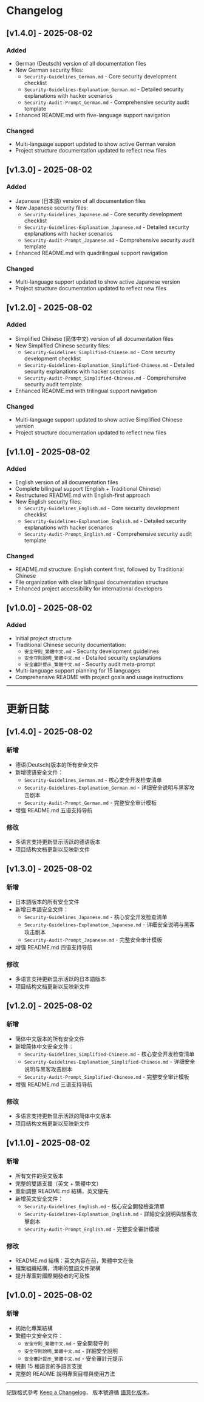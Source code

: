 # Changelog

## [v1.4.0] - 2025-08-02

### Added
- German (Deutsch) version of all documentation files
- New German security files:
  - `Security-Guidelines_German.md` - Core security development checklist
  - `Security-Guidelines-Explanation_German.md` - Detailed security explanations with hacker scenarios
  - `Security-Audit-Prompt_German.md` - Comprehensive security audit template
- Enhanced README.md with five-language support navigation

### Changed
- Multi-language support updated to show active German version
- Project structure documentation updated to reflect new files

## [v1.3.0] - 2025-08-02

### Added
- Japanese (日本語) version of all documentation files
- New Japanese security files:
  - `Security-Guidelines_Japanese.md` - Core security development checklist
  - `Security-Guidelines-Explanation_Japanese.md` - Detailed security explanations with hacker scenarios
  - `Security-Audit-Prompt_Japanese.md` - Comprehensive security audit template
- Enhanced README.md with quadrilingual support navigation

### Changed
- Multi-language support updated to show active Japanese version
- Project structure documentation updated to reflect new files

## [v1.2.0] - 2025-08-02

### Added
- Simplified Chinese (简体中文) version of all documentation files
- New Simplified Chinese security files:
  - `Security-Guidelines_Simplified-Chinese.md` - Core security development checklist
  - `Security-Guidelines-Explanation_Simplified-Chinese.md` - Detailed security explanations with hacker scenarios
  - `Security-Audit-Prompt_Simplified-Chinese.md` - Comprehensive security audit template
- Enhanced README.md with trilingual support navigation

### Changed
- Multi-language support updated to show active Simplified Chinese version
- Project structure documentation updated to reflect new files

## [v1.1.0] - 2025-08-02

### Added
- English version of all documentation files
- Complete bilingual support (English + Traditional Chinese)
- Restructured README.md with English-first approach
- New English security files:
  - `Security-Guidelines_English.md` - Core security development checklist
  - `Security-Guidelines-Explanation_English.md` - Detailed security explanations with hacker scenarios
  - `Security-Audit-Prompt_English.md` - Comprehensive security audit template

### Changed
- README.md structure: English content first, followed by Traditional Chinese
- File organization with clear bilingual documentation structure
- Enhanced project accessibility for international developers

## [v1.0.0] - 2025-08-02

### Added
- Initial project structure
- Traditional Chinese security documentation:
  - `安全守則_繁體中文.md` - Security development guidelines
  - `安全守則說明_繁體中文.md` - Detailed security explanations
  - `安全審計提示_繁體中文.md` - Security audit meta-prompt
- Multi-language support planning for 15 languages
- Comprehensive README with project goals and usage instructions

---

# 更新日誌

## [v1.4.0] - 2025-08-02

### 新增
- 德语(Deutsch)版本的所有安全文件
- 新增德语安全文件：
  - `Security-Guidelines_German.md` - 核心安全开发检查清单
  - `Security-Guidelines-Explanation_German.md` - 详细安全说明与黑客攻击剧本
  - `Security-Audit-Prompt_German.md` - 完整安全审计模板
- 增强 README.md 五语支持导航

### 修改
- 多语言支持更新显示活跃的德语版本
- 项目结构文档更新以反映新文件

## [v1.3.0] - 2025-08-02

### 新增
- 日本語版本的所有安全文件
- 新增日本語安全文件：
  - `Security-Guidelines_Japanese.md` - 核心安全开发检查清单
  - `Security-Guidelines-Explanation_Japanese.md` - 详细安全说明与黑客攻击剧本
  - `Security-Audit-Prompt_Japanese.md` - 完整安全审计模板
- 增强 README.md 四语支持导航

### 修改
- 多语言支持更新显示活跃的日本語版本
- 项目结构文档更新以反映新文件

## [v1.2.0] - 2025-08-02

### 新增
- 简体中文版本的所有安全文件
- 新增简体中文安全文件：
  - `Security-Guidelines_Simplified-Chinese.md` - 核心安全开发检查清单
  - `Security-Guidelines-Explanation_Simplified-Chinese.md` - 详细安全说明与黑客攻击剧本
  - `Security-Audit-Prompt_Simplified-Chinese.md` - 完整安全审计模板
- 增强 README.md 三语支持导航

### 修改
- 多语言支持更新显示活跃的简体中文版本
- 项目结构文档更新以反映新文件

## [v1.1.0] - 2025-08-02

### 新增
- 所有文件的英文版本
- 完整的雙語支援（英文 + 繁體中文）
- 重新調整 README.md 結構，英文優先
- 新增英文安全文件：
  - `Security-Guidelines_English.md` - 核心安全開發檢查清單
  - `Security-Guidelines-Explanation_English.md` - 詳細安全說明與駭客攻擊劇本
  - `Security-Audit-Prompt_English.md` - 完整安全審計模板

### 修改
- README.md 結構：英文內容在前，繁體中文在後
- 檔案組織結構，清晰的雙語文件架構
- 提升專案對國際開發者的可及性

## [v1.0.0] - 2025-08-02

### 新增
- 初始化專案結構
- 繁體中文安全文件：
  - `安全守則_繁體中文.md` - 安全開發守則
  - `安全守則說明_繁體中文.md` - 詳細安全說明
  - `安全審計提示_繁體中文.md` - 安全審計元提示
- 規劃 15 種語言的多語言支援
- 完整的 README 說明專案目標與使用方法

---

記錄格式參考 [Keep a Changelog](https://keepachangelog.com/zh-TW/1.0.0/)，
版本號遵循 [語意化版本](https://semver.org/lang/zh-TW/)。